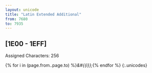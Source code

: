 ```yaml
---
layout: unicode
title: "Latin Extended Additional"
from: 7680
to: 7935
---
```


## 	[1E00 - 1EFF]

Assigned Characters: 256

{% for i in (page.from..page.to) %}<i>&#{{i}};</i>{% endfor %}
{:.unicodes}
